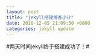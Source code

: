 ```yaml
---
layout: post
title: "jekyll搭建博客小计"
date: 2016-12-05 21:09:50 +0800
categories: jekyll update
---
```


#两天时间jekyll终于搭建成功了！#

